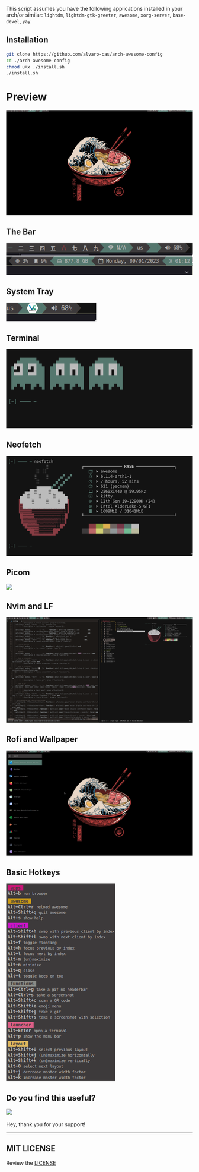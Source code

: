 This script assumes you have the following applications installed in your arch/or similar:
`lightdm`, `lightdm-gtk-greeter`, `awesome`, `xorg-server`, `base-devel`, `yay`

## Installation
```bash
git clone https://github.com/alvaro-cas/arch-awesome-config
cd ./arch-awesome-config
chmod u+x ./install.sh
./install.sh
```


# Preview 
![](https://github.com/alvaro-cas/arch-awesome-config/blob/main/assets/full_desktop.gif?raw=true)

## The Bar
![](https://github.com/alvaro-cas/arch-awesome-config/blob/main/assets/bar_left.png?raw=true)
![](https://github.com/alvaro-cas/arch-awesome-config/blob/main/assets/bar_right.png?raw=true)

## System Tray
![](https://github.com/alvaro-cas/arch-awesome-config/blob/main/assets/tray.png?raw=true)

## Terminal
![](https://github.com/alvaro-cas/arch-awesome-config/blob/main/assets/bashrc.png?raw=true)

## Neofetch
![](https://github.com/alvaro-cas/arch-awesome-config/blob/main/assets/neofetch.png?raw=true)

## Picom
![](https://github.com/alvaro-cas/arch-awesome-config/blob/main/assets/picom.gif?raw=true)

## Nvim and LF
![](https://github.com/alvaro-cas/arch-awesome-config/blob/main/assets/full_desktop_lf.png?raw=true)

## Rofi and Wallpaper
![](https://github.com/alvaro-cas/arch-awesome-config/blob/main/assets/rofi.png?raw=true)

## Basic Hotkeys
![](https://github.com/alvaro-cas/arch-awesome-config/blob/main/assets/commands.png?raw=true)

## Do you find this useful?

<a href="https://www.buymeacoffee.com/alvaro.cas"><img src="https://img.buymeacoffee.com/button-api/?text=Buy me a coffee&emoji=&slug=alvaro.cas&button_colour=FFDD00&font_colour=000000&font_family=Inter&outline_colour=000000&coffee_colour=ffffff"></a>

Hey, thank you for your support!

***

## MIT LICENSE
Review the [LICENSE](https://github.com/alvaro-cas/kindle-csv-converter-obsidian/blob/main/LICENSE)

